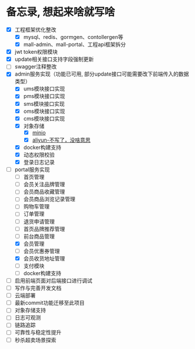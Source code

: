 # 备忘录, 想起来啥就写啥
- [x] 工程框架优化整改
  - [x] mysql、redis、gormgen、contollergen等
  - [x] mall-admin、mall-portal、工程api框架拆分
- [x] jwt token权限模块
- [x] update相关接口支持字段强制更新
- [ ] swagger注释整改
- [x] admin服务实现（功能已可用, 部分update接口可能需要改下前端传入的数据类型）
  - [x] ums模块接口实现
  - [x] pms模块接口实现
  - [x] sms模块接口实现
  - [x] oms模块接口实现
  - [x] cms模块接口实现
  - [x] 对象存储
    - [x] [minio](https://min.io/docs/minio/linux/developers/go/minio-go.html#)
    - [x] [aliyun-不写了，没啥意思](https://help.aliyun.com/zh/oss/user-guide/objects/?spm=a2c4g.11186623.0.0.5a605bc8PE0W9c)
  - [x] docker构建支持
  - [x] 动态权限校验
  - [x] 登录日志记录
- [ ] portal服务实现
  - [ ] 首页管理
  - [ ] 会员关注品牌管理
  - [ ] 会员商品收藏管理
  - [ ] 会员商品浏览记录管理
  - [ ] 购物车管理
  - [ ] 订单管理
  - [ ] 退货申请管理
  - [ ] 首页品牌推荐管理
  - [ ] 前台商品管理
  - [x] 会员管理
  - [ ] 会员优惠券管理
  - [x] 会员收货地址管理
  - [ ] 支付模块 
  - [ ] docker构建支持
- [ ] 启用前端页面对后端接口进行调试
- [ ] 写作与完善开发文档
- [ ] 云端部署
- [ ] 最新commit功能迁移至此项目
- [ ] 对象存储支持
- [ ] 日志可观测
- [ ] 链路追踪
- [ ] 可靠性与稳定性提升
- [ ] 秒杀超卖场景探索
